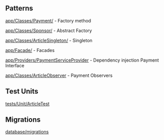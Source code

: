 <h2>Patterns</h2>

<p><u>app/Classes/Payment/</u> - Factory method</p>
<p><u>app/Classes/Sponsor/</u> - Abstract Factory</p>
<p><u>app/Classes/ArticleSingleton/</u> - Singleton</p>
<p><u>app/Facade/</u> - Facades</p>
<p><u>app/Providers/PaymentServiceProvider</u> - Dependency injection Payment Interface</p>
<p><u>app/Classes/ArticleObserver</u> - Payment Observers</p>

<h2>Test Units</h2>

<p><u>tests/Unit/ArticleTest</u></p>

<h2>Migrations</h2>

<p><u>database/migrations</u></p>
